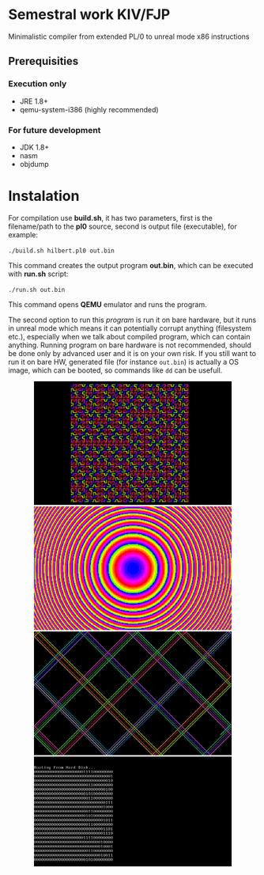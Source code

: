 # Semestral work KIV/FJP
Minimalistic compiler from extended PL/0 to unreal mode x86 instructions

## Prerequisities
### Execution only
* JRE 1.8+
* qemu-system-i386 (highly recommended)
### For future development
* JDK 1.8+
* nasm
* objdump

# Instalation
For compilation use **build.sh**, it has two parameters, first is the
filename/path to the **pl0** source, second is output file (executable),
for example:

`./build.sh hilbert.pl0 out.bin`

This command creates the output program **out.bin**, which can be executed
with **run.sh** script:

`./run.sh out.bin`

This command opens **QEMU** emulator and runs the program.

The second option
to run this _program_ is run it on bare hardware, but it runs in unreal
mode which means it can potentially corrupt anything (filesystem etc.),
especially when we talk about compiled program, which can contain anything.
Running program on bare hardware is not recommended, should be done only by
advanced user and it is on your own risk.
If you still want to run it on bare HW, generated file (for instance `out.bin`)
is actually a OS image, which can be booted, so commands like `dd` can be
usefull.

<p align="center">
	<img src="pictures/hilbert.png" width="400px"/>
	<img src="pictures/circle.png" width="400px"/>
	<img src="pictures/bounce.png" width="400px"/>
	<img src="pictures/fizzbuzz.png" width="400px"/>
</p>
